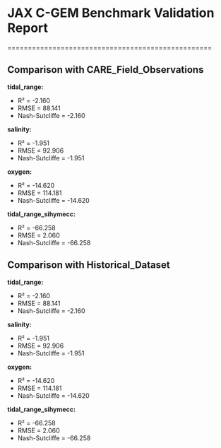 # JAX C-GEM Benchmark Validation Report
==================================================

## Comparison with CARE_Field_Observations

**tidal_range:**
- R² = -2.160
- RMSE = 88.141
- Nash-Sutcliffe = -2.160

**salinity:**
- R² = -1.951
- RMSE = 92.906
- Nash-Sutcliffe = -1.951

**oxygen:**
- R² = -14.620
- RMSE = 114.181
- Nash-Sutcliffe = -14.620

**tidal_range_sihymecc:**
- R² = -66.258
- RMSE = 2.060
- Nash-Sutcliffe = -66.258

## Comparison with Historical_Dataset

**tidal_range:**
- R² = -2.160
- RMSE = 88.141
- Nash-Sutcliffe = -2.160

**salinity:**
- R² = -1.951
- RMSE = 92.906
- Nash-Sutcliffe = -1.951

**oxygen:**
- R² = -14.620
- RMSE = 114.181
- Nash-Sutcliffe = -14.620

**tidal_range_sihymecc:**
- R² = -66.258
- RMSE = 2.060
- Nash-Sutcliffe = -66.258

